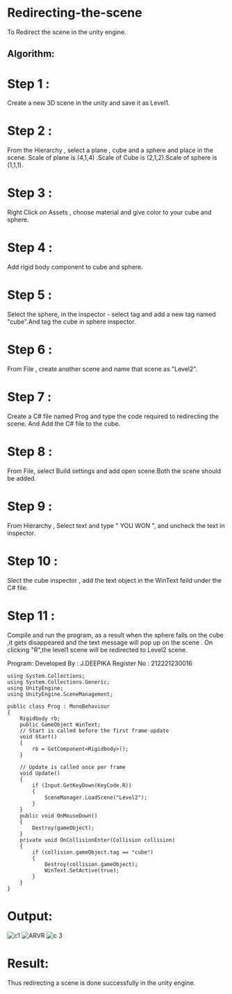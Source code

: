 # Redirecting-the-scene

To Redirect the scene in the unity engine.

## Algorithm:
# Step 1 :
Create a new 3D scene in the unity and save it as Level1.

# Step 2 :
From the Hierarchy , select a plane , cube and a sphere and place in the scene. Scale of plane is (4,1,4) .Scale of Cube is (2,1,2).Scale of sphere is (1,1,1).

# Step 3 :
Right Click on Assets , choose material and give color to your cube and sphere.

# Step 4 :
Add rigid body component to cube and sphere.

# Step 5 :
Select the sphere, in the inspector - select tag and add a new tag named "cube".And tag the cube in sphere inspector.

# Step 6 :
From File , create another scene and name that scene as "Level2".

# Step 7 :
Create a C# file named Prog and type the code required to redirecting the scene. And Add the C# file to the cube.

# Step 8 :
From File, select Build settings and add open scene.Both the scene should be added.

# Step 9 :
From Hierarchy , Select text and type " YOU WON ", and uncheck the text in inspector.

# Step 10 :
Slect the cube inspector , add the text object in the WinText feild under the C# file.

# Step 11 :
Compile and run the program, as a result when the sphere falls on the cube ,it gets disappeared and the text message will pop up on the scene . On clicking "R",the level1 scene will be redirected to Level2 scene.

Program:
Developed By : J.DEEPIKA
Register No : 212221230016
```
using System.Collections;
using System.Collections.Generic;
using UnityEngine;
using UnityEngine.SceneManagement;

public class Prog : MonoBehaviour
{
    Rigidbody rb;
    public GameObject WinText;
    // Start is called before the first frame update
    void Start()
    {
        rb = GetComponent<Rigidbody>();
    }

    // Update is called once per frame
    void Update()
    {
        if (Input.GetKeyDown(KeyCode.R))
        {
            SceneManager.LoadScene("Level2");
        }
    }
    public void OnMouseDown()
    {
        Destroy(gameObject);
    }
    private void OnCollisionEnter(Collision collision)
    {
        if (collision.gameObject.tag == "cube")
        {
            Destroy(collision.gameObject);
            WinText.SetActive(true);
        }
    }
}
```
# Output:
![c1](https://github.com/21005688/Redirecting-the-scene/assets/94747031/a349e561-e72e-4b9e-9f2c-c9c8946ef18d)
![ARVR](https://github.com/21005688/Redirecting-the-scene/assets/94747031/131f1a5e-7b84-4f11-ab27-a04807ffa262)
    ![c 3](https://github.com/21005688/Redirecting-the-scene/assets/94747031/d00f42dd-958d-4e6c-851e-507c02c41244)

  
# Result:
Thus redirecting a scene is done successfully in the unity engine.
  
